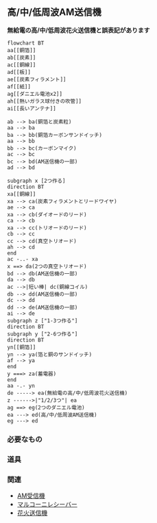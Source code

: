 ## 高/中/低周波AM送信機
**無給電の高/中/低周波花火送信機と誤表記があります**
```mermaid
flowchart BT
aa[[銅箔]]
ab[[炭素]]
ac[[銅線]]
ad[[板]]
ae[[炭素フィラメント]]
af[[紙]]
ag[[ダニエル電池x2]]
ah[[熱いガラス球付きの吹管]]
ai[[長いアンテナ]]

ab --> ba(銅箔と炭素粒)
aa --> ba
ba --> bb(銅箔カーボンサンドイッチ)
aa --> bb
bb --> bc(カーボンマイク)
ac --> bc
bc --> bd(AM送信機の一部)
ad --> bd

subgraph x [2つ作る]
direction BT
xa[[銅線]]
xa --> ca(炭素フィラメントとリードワイヤ)
ae --> ca
xa --> cb(ダイオードのリード)
ca --> cb
xa --> cc(トリオードのリード)
cb --> cc
cc --> cd(真空トリオード)
ah --> cd
end
ac -..- xa
x ==> da(2つの真空トリオード)
bd --> db(AM送信機の一部)
da --> db
ac -->|短い棒| dc(銅線コイル)
db --> dd(AM送信機の一部)
dc --> dd
dd --> de(AM送信機の一部)
ai --> de
subgraph z ["1-3つ作る"]
direction BT
subgraph y ["2-6つ作る"]
direction BT
yn[[銅箔]]
yn --> ya(箔と銅のサンドイッチ)
af --> ya
end
y ===> za(蓄電器)
end
aa -.- yn
de -----> ea(無給電の高/中/低周波花火送信機)
z ------>|"1/2/3つ"| ea
ag ==> eg(2つのダニエル電池)
ea ---> ed(高/中/低周波AM送信機)
eg ---> ed
```
### 必要なもの

### 道具

### 関連
* [AM受信機](https://github.com/aya-0p/yah-craft-recipe/blob/main/AM-receiver.md)
* [マルコーニレシーバー](https://github.com/aya-0p/yah-craft-recipe/blob/main/Marconi-receiver.md)
* [花火送信機](https://github.com/aya-0p/yah-craft-recipe/blob/main/Marconi-transmitter.md)

